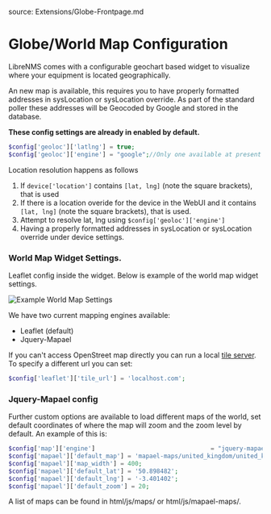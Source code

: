source: Extensions/Globe-Frontpage.md
# Globe/World Map Configuration

LibreNMS comes with a configurable geochart based widget to visualize where your equipment is located geographically.

An new map is available, this requires you to have properly formatted addresses in sysLocation or sysLocation override. As part of the standard poller these addresses will be Geocoded by Google and stored in the database.

**These config settings are already in enabled by default.**

```php
$config['geoloc']['latlng'] = true;
$config['geoloc']['engine'] = "google";//Only one available at present
```

Location resolution happens as follows
 1. If `device['location']` contains `[lat, lng]` (note the square brackets), that is used
 1. If there is a location overide for the device in the WebUI and it contains `[lat, lng]` (note the square brackets), that is used.
 1. Attempt to resolve lat, lng using `$config['geoloc']['engine']`
 1. Having a properly formatted addresses in sysLocation or sysLocation override under device settings.
 
 ### World Map Widget Settings.
Leaflet config inside the widget. Below is example of the world map widget settings. 

![Example World Map Settings](/img/world-map-widget-settings.png)


We have two current mapping engines available:

- Leaflet (default)
- Jquery-Mapael

If you can't access OpenStreet map directly you can run a local [tile server](http://wiki.openstreetmap.org/wiki/Tile_servers). To specify a different url you can set:

```php
$config['leaflet']['tile_url'] = 'localhost.com';
```

### Jquery-Mapael config
Further custom options are available to load different maps of the world, set default coordinates of where the map will zoom and the zoom level by default. An example of
this is:

```php
$config['map']['engine']                                = "jquery-mapael";
$config['mapael']['default_map'] = 'mapael-maps/united_kingdom/united_kingdom.js';
$config['mapael']['map_width'] = 400;
$config['mapael']['default_lat'] = '50.898482';
$config['mapael']['default_lng'] = '-3.401402';
$config['mapael']['default_zoom'] = 20;
```

A list of maps can be found in html/js/maps/ or html/js/mapael-maps/.
